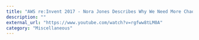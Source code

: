 ```yaml
---
title: "AWS re:Invent 2017 - Nora Jones Describes Why We Need More Chaos - Chaos Engineering, That Is"
description: ""
external_url: "https://www.youtube.com/watch?v=rgfww8tLM0A"
category: "Miscellaneous"
---
```

